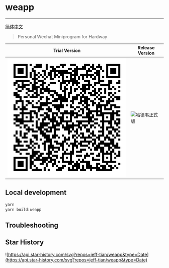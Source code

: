 # weapp

---

[简体中文](README_zh-CN.md)

> Personal Wechat Miniprogram for Hardway

| Trial Version                | Release Version                     |
|------------------------------|-------------------------------------|
| ![哈德韦体验版](basicprofile.jpeg) | ![哈德韦正式版](./扫码_搜索联合传播样式-微信标准绿版.png) |

## Local development

```shell
yarn 
yarn build:weapp
```

## Troubleshooting

## Star History

![https://api.star-history.com/svg?repos=jeff-tian/weapp&type=Date](https://api.star-history.com/svg?repos=jeff-tian/weapp&type=Date)
